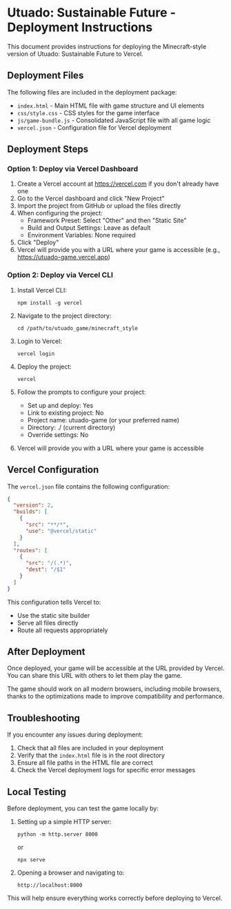 # Utuado: Sustainable Future - Deployment Instructions

This document provides instructions for deploying the Minecraft-style version of Utuado: Sustainable Future to Vercel.

## Deployment Files

The following files are included in the deployment package:

- `index.html` - Main HTML file with game structure and UI elements
- `css/style.css` - CSS styles for the game interface
- `js/game-bundle.js` - Consolidated JavaScript file with all game logic
- `vercel.json` - Configuration file for Vercel deployment

## Deployment Steps

### Option 1: Deploy via Vercel Dashboard

1. Create a Vercel account at https://vercel.com if you don't already have one
2. Go to the Vercel dashboard and click "New Project"
3. Import the project from GitHub or upload the files directly
4. When configuring the project:
   - Framework Preset: Select "Other" and then "Static Site"
   - Build and Output Settings: Leave as default
   - Environment Variables: None required
5. Click "Deploy"
6. Vercel will provide you with a URL where your game is accessible (e.g., https://utuado-game.vercel.app)

### Option 2: Deploy via Vercel CLI

1. Install Vercel CLI:
   ```
   npm install -g vercel
   ```

2. Navigate to the project directory:
   ```
   cd /path/to/utuado_game/minecraft_style
   ```

3. Login to Vercel:
   ```
   vercel login
   ```

4. Deploy the project:
   ```
   vercel
   ```

5. Follow the prompts to configure your project:
   - Set up and deploy: Yes
   - Link to existing project: No
   - Project name: utuado-game (or your preferred name)
   - Directory: ./ (current directory)
   - Override settings: No

6. Vercel will provide you with a URL where your game is accessible

## Vercel Configuration

The `vercel.json` file contains the following configuration:

```json
{
  "version": 2,
  "builds": [
    {
      "src": "**/*",
      "use": "@vercel/static"
    }
  ],
  "routes": [
    {
      "src": "/(.*)",
      "dest": "/$1"
    }
  ]
}
```

This configuration tells Vercel to:
- Use the static site builder
- Serve all files directly
- Route all requests appropriately

## After Deployment

Once deployed, your game will be accessible at the URL provided by Vercel. You can share this URL with others to let them play the game.

The game should work on all modern browsers, including mobile browsers, thanks to the optimizations made to improve compatibility and performance.

## Troubleshooting

If you encounter any issues during deployment:

1. Check that all files are included in your deployment
2. Verify that the `index.html` file is in the root directory
3. Ensure all file paths in the HTML file are correct
4. Check the Vercel deployment logs for specific error messages

## Local Testing

Before deployment, you can test the game locally by:

1. Setting up a simple HTTP server:
   ```
   python -m http.server 8000
   ```
   or
   ```
   npx serve
   ```

2. Opening a browser and navigating to:
   ```
   http://localhost:8000
   ```

This will help ensure everything works correctly before deploying to Vercel.
